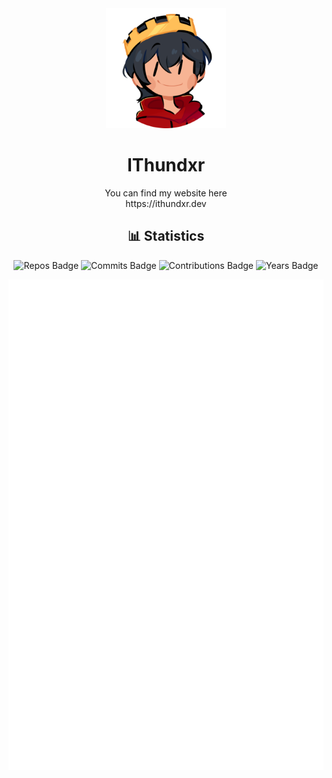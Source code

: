 <div align="center">
  <img src="ithundxr_transparent.webp" width="192" height="192">
  <h1>IThundxr</h1>
</div>

<div align="center">
  You can find my website here
</br>
  https://ithundxr.dev
</div>

<div align="center">
  <h2>📊 Statistics</h2>
  
  ![Repos Badge](https://badges.strrl.dev/repos/IThundxr) ![Commits Badge](https://badges.strrl.dev/commits/all/IThundxr) ![Contributions Badge](https://badges.strrl.dev/contributions/all/IThundxr) ![Years Badge](https://badges.strrl.dev/years/IThundxr)

  ![Metrics](./github-metrics.svg)
</div>
